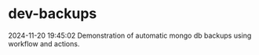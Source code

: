 # dev-backups
2024-11-20 19:45:02 Demonstration of automatic mongo db backups using workflow and actions.
